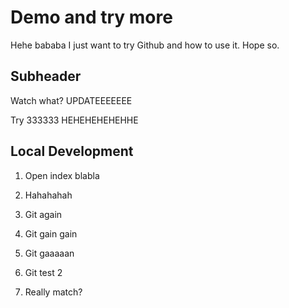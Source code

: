 # Demo and try more
Hehe
bababa
I just want to try Github and how to use it. Hope so.

## Subheader

Watch what? UPDATEEEEEEE

Try 333333 HEHEHEHEHEHHE

## Local Development 

1. Open index blabla
2. Hahahahah
3. Git again
4. Git gain gain





5. Git gaaaaan


6. Git test 2
7. Really match?

